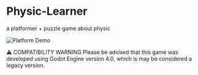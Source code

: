 # Physic-Learner
a platformer + puzzle game about physic

![Platform Demo](https://github.com/adxze/adxze/blob/main/PhysicSlide.png)

⚠️ COMPATIBILITY WARNING
Please be advised that this game was developed using Godot Engine version 4.0, which is may be considered a legacy version.
